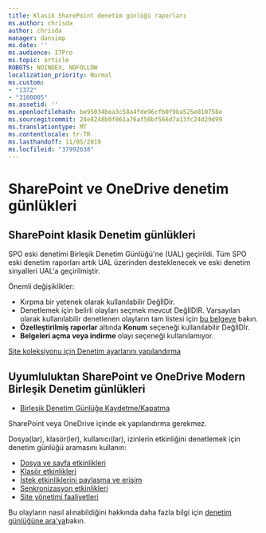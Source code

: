 ```yaml
---
title: Klasik SharePoint denetim günlüğü raporları
ms.author: chrisda
author: chrisda
manager: dansimp
ms.date: ''
ms.audience: ITPro
ms.topic: article
ROBOTS: NOINDEX, NOFOLLOW
localization_priority: Normal
ms.custom:
- "1372"
- "3100005"
ms.assetid: ''
ms.openlocfilehash: be95034bea3c58a4fde96cfb0f9ba525e810758e
ms.sourcegitcommit: 24e8248b0f061a76af50bf566d7a13fc24d29d99
ms.translationtype: MT
ms.contentlocale: tr-TR
ms.lasthandoff: 11/05/2019
ms.locfileid: "37992638"
---
```

# <a name="sharepoint-and-onedrive-audit-logs"></a>SharePoint ve OneDrive denetim günlükleri

## <a name="sharepoint-classic-audit-logs"></a>SharePoint klasik Denetim günlükleri

SPO eski denetimi Birleşik Denetim Günlüğü'ne (UAL) geçirildi. Tüm SPO eski denetim raporları artık UAL üzerinden desteklenecek ve eski denetim sinyalleri UAL'a geçirilmiştir.

Önemli değişiklikler:

* Kırpma bir yetenek olarak kullanılabilir DeğİlDir.
* Denetlemek için belirli olayları seçmek mevcut DeğİlDIR. Varsayılan olarak kullanılabilir denetlenen olayların tam listesi için [bu belgeye](https://docs.microsoft.com/office365/securitycompliance/search-the-audit-log-in-security-and-compliance) bakın.
* **Özelleştirilmiş raporlar** altında **Konum** seçeneği kullanılabilir DeğİlDİr.
* **Belgeleri açma veya indirme** olayı seçeneği kullanılamıyor.

[Site koleksiyonu için Denetim ayarlarını yapılandırma](https://support.office.com/article/Configure-audit-settings-for-a-site-collection-A9920C97-38C0-44F2-8BCB-4CF1E2AE22D2)

## <a name="sharepoint-and-onedrive-modern-unified-audit-logs-from-compliance"></a>Uyumluluktan SharePoint ve OneDrive Modern Birleşik Denetim günlükleri

* [Birleşik Denetim Günlüğe Kaydetme/Kapatma](https://docs.microsoft.com/office365/securitycompliance/turn-audit-log-search-on-or-off) 

SharePoint veya OneDrive içinde ek yapılandırma gerekmez.

Dosya(lar), klasör(ler), kullanıcı(lar), izinlerin etkinliğini denetlemek için denetim günlüğü aramasını kullanın:

* [Dosya ve sayfa etkinlikleri](https://docs.microsoft.com/office365/securitycompliance/search-the-audit-log-in-security-and-compliance)
* [Klasör etkinlikleri](https://docs.microsoft.com/office365/securitycompliance/search-the-audit-log-in-security-and-compliance#folder-activities)
* [İstek etkinliklerini paylaşma ve erişim](https://docs.microsoft.com/office365/securitycompliance/search-the-audit-log-in-security-and-compliance#sharing-and-access-request-activities)
* [Senkronizasyon etkinlikleri](https://docs.microsoft.com/office365/securitycompliance/search-the-audit-log-in-security-and-compliance#synchronization-activities)
* [Site yönetimi faaliyetleri](https://docs.microsoft.com/office365/securitycompliance/search-the-audit-log-in-security-and-compliance#site-administration-activities)

Bu olayların nasıl alınabildiğini hakkında daha fazla bilgi için [denetim günlüğüne ara'ya](https://docs.microsoft.com/office365/securitycompliance/search-the-audit-log-in-security-and-compliance#search-the-audit-log)bakın.
